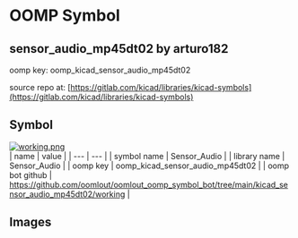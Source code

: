 # OOMP Symbol  
## sensor_audio_mp45dt02  by arturo182  
  
oomp key: oomp_kicad_sensor_audio_mp45dt02  
  
source repo at: [https://gitlab.com/kicad/libraries/kicad-symbols](https://gitlab.com/kicad/libraries/kicad-symbols)  
## Symbol  
  
[![working.png](working_600.png)](working.png)  
| name | value | 
| --- | --- | 
| symbol name | Sensor_Audio | 
| library name | Sensor_Audio | 
| oomp key | oomp_kicad_sensor_audio_mp45dt02 | 
| oomp bot github | https://github.com/oomlout/oomlout_oomp_symbol_bot/tree/main/kicad_sensor_audio_mp45dt02/working | 
## Images  
